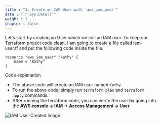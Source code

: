```yaml
---
title : "3. Create an IAM User with `aws_iam_user`"
date : "`r Sys.Date()`"
weight : 1
chapter : false
---
```


Let's start by creating an User which we call an IAM user. To keep our Terraform project code clean, I am going to create a file called iam-user.tf and put the following code inside the file.

```hcl
resource "aws_iam_user" "kathy" {
    name = "Kathy"
}
```
Code explanation
- The above code will create an IAM user named `Kathy`.
- To run the above code, simply run `terraform plan` and `terraform apply` commands.
- After running the terraform code, you can verify the user by going into the **AWS console -> IAM -> Access Management -> User**

![IAM User Created Image](/workshop1/iam-user.png)
